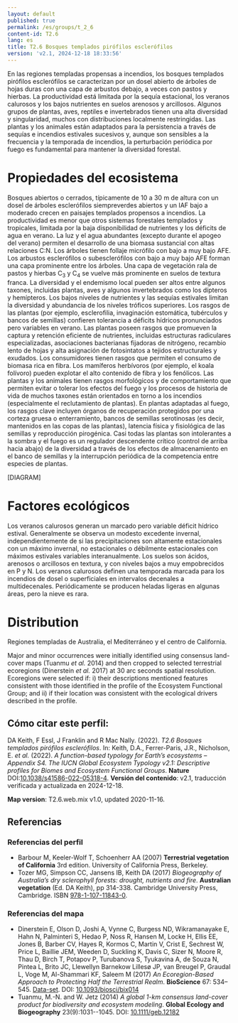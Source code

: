 ```yaml
---
layout: default
published: true
permalink: /es/groups/t_2_6
content-id: T2.6
lang: es
title: T2.6 Bosques templados pirófilos esclerófilos
version: 'v2.1, 2024-12-18 18:33:56'
---
```


En las regiones templadas propensas a incendios, los bosques templados pirófilos esclerófilos se caracterizan por un dosel abierto de árboles de hojas duras con una capa de arbustos debajo, a veces con pastos y hierbas. La productividad está limitada por la sequía estacional, los veranos calurosos y los bajos nutrientes en suelos arenosos y arcillosos. Algunos grupos de plantas, aves, reptiles e invertebrados tienen una alta diversidad y singularidad, muchos con distribuciones localmente restringidas. Las plantas y los animales están adaptados para la persistencia a través de sequías e incendios estivales sucesivos y, aunque son sensibles a la frecuencia y la temporada de incendios, la perturbación periódica por fuego es fundamental para mantener la diversidad forestal.

# Propiedades del ecosistema
 
Bosques abiertos o cerrados, típicamente de 10 a 30 m de altura con un dosel de árboles esclerófilos siempreverdes abiertos y un IAF bajo a moderado crecen en paisajes templados propensos a incendios. La productividad es menor que otros sistemas forestales templados y tropicales, limitada por la baja disponibilidad de nutrientes y los déficits de agua en verano. La luz y el agua abundantes (excepto durante el apogeo del verano) permiten el desarrollo de una biomasa sustancial con altas relaciones C:N. Los árboles tienen follaje micrófilo con bajo a muy bajo AFE. Los arbustos esclerófilos o subesclerófilos con bajo a muy bajo AFE forman una capa prominente entre los árboles. Una capa de vegetación rala de pastos y hierbas C<sub>3</sub> y C<sub>4</sub> se vuelve más prominente en suelos de textura franca. La diversidad y el endemismo local pueden ser altos entre algunos taxones, incluidas plantas, aves y algunos invertebrados como los dípteros y hemípteros. Los bajos niveles de nutrientes y las sequías estivales limitan la diversidad y abundancia de los niveles tróficos superiores. Los rasgos de las plantas (por ejemplo, esclerofilia, invaginación estomática, tubérculos y bancos de semillas) confieren tolerancia a déficits hídricos pronunciados pero variables en verano. Las plantas poseen rasgos que promueven la captura y retención eficiente de nutrientes, incluidas estructuras radiculares especializadas, asociaciones bacterianas fijadoras de nitrógeno, recambio lento de hojas y alta asignación de fotosintatos a tejidos estructurales y exudados. Los consumidores tienen rasgos que permiten el consumo de biomasa rica en fibra. Los mamíferos herbívoros (por ejemplo, el koala folívoro) pueden explotar el alto contenido de fibra y los fenólicos. Las plantas y los animales tienen rasgos morfológicos y de comportamiento que permiten evitar o tolerar los efectos del fuego y los procesos de historia de vida de muchos taxones están orientados en torno a los incendios (especialmente el reclutamiento de plantas). En plantas adaptadas al fuego, los rasgos clave incluyen órganos de recuperación protegidos por una corteza gruesa o enterramiento, bancos de semillas serotinosas (es decir, mantenidos en las copas de las plantas), latencia física y fisiológica de las semillas y reproducción pirogénica. Casi todas las plantas son intolerantes a la sombra y el fuego es un regulador descendente crítico (control de arriba hacia abajo) de la diversidad a través de los efectos de almacenamiento en el banco de semillas y la interrupción periódica de la competencia entre especies de plantas.

[DIAGRAM]

# Factores ecológicos
 
Los veranos calurosos generan un marcado pero variable déficit hídrico estival. Generalmente se observa un modesto excedente invernal, independientemente de si las precipitaciones son altamente estacionales con un máximo invernal, no estacionales o débilmente estacionales con máximos estivales variables interanualmente. Los suelos son ácidos, arenosos o arcillosos en textura, y con niveles bajos a muy empobrecidos en P y N. Los veranos calurosos definen una temporada marcada para los incendios de dosel o superficiales en intervalos decenales a multidecenales. Periódicamente se producen heladas ligeras en algunas áreas, pero la nieve es rara.
 
# Distribution
 
Regiones templadas de Australia, el Mediterráneo y el centro de California.

Major and minor occurrences were initially identified using consensus land-cover maps (Tuanmu _et al._ 2014) and then cropped to selected terrestrial ecoregions (Dinerstein _et al._ 2017) at 30 arc seconds spatial resolution. Ecoregions were selected if: i) their descriptions mentioned features consistent with those identified in the profile of the Ecosystem Functional Group; and ii) if their location was consistent with the ecological drivers described in the profile.

## Cómo citar este perfil:

DA Keith, F Essl, J Franklin and R Mac Nally. (2022). *T2.6 Bosques templados pirófilos esclerófilos*. In: Keith, D.A., Ferrer-Paris, J.R., Nicholson, E. *et al.* (2022). *A function-based typology for Earth’s ecosystems – Appendix S4. The IUCN Global Ecosystem Typology v2.1: Descriptive profiles for Biomes and Ecosystem Functional Groups*. **Nature** DOI:[10.1038/s41586-022-05318-4](https://doi.org/10.1038/s41586-022-05318-4).
**Versión del contenido**: v2.1, traducción verificada y actualizada en 2024-12-18.

**Map version**: T2.6.web.mix v1.0, updated 2020-11-16.

## Referencias

### Referencias del perfil
* Barbour M, Keeler-Wolf  T, Schoenherr AA  (2007) **Terrestrial vegetation of California** 3rd edition. University of California Press, Berkeley.
* Tozer MG, Simpson CC, Jansens IB, Keith DA  (2017) *Biogeography of Australia’s dry sclerophyll forests: drought, nutrients and fire*. **Australian vegetation** (Ed. DA Keith), pp 314-338. Cambridge University Press, Cambridge. ISBN [978-1-107-11843-0](http://www.cambridge.org/9781107118430).

### Referencias del mapa
* Dinerstein E, Olson D, Joshi A, Vynne C, Burgess ND, Wikramanayake E, Hahn N, Palminteri S, Hedao P, Noss R, Hansen M, Locke H, Ellis EE, Jones B, Barber CV, Hayes R, Kormos C, Martin V, Crist E, Sechrest W, Price L, Baillie JEM, Weeden D, Suckling K, Davis C, Sizer N, Moore R, Thau D, Birch T, Potapov P, Turubanova S, Tyukavina A, de Souza N, Pintea L, Brito JC, Llewellyn Barnekow Lillesø JP, van Breugel P, Graudal L, Voge M, Al-Shammari KF, Saleem M  (2017) *An Ecoregion-Based Approach to Protecting Half the Terrestrial Realm*. **BioScience** 67: 534–545. [Data-set](https://ecoregions2017.appspot.com/). DOI: [10.1093/biosci/bix014](http://doi.org/10.1093/biosci/bix014)
* Tuanmu, M.-N. and W. Jetz (2014) *A global 1-km consensus land-cover product for biodiversity and ecosystem modeling*. **Global Ecology and Biogeography** 23(9):1031--1045. DOI: [10.1111/geb.12182](http://doi.org/10.1111/geb.12182)
